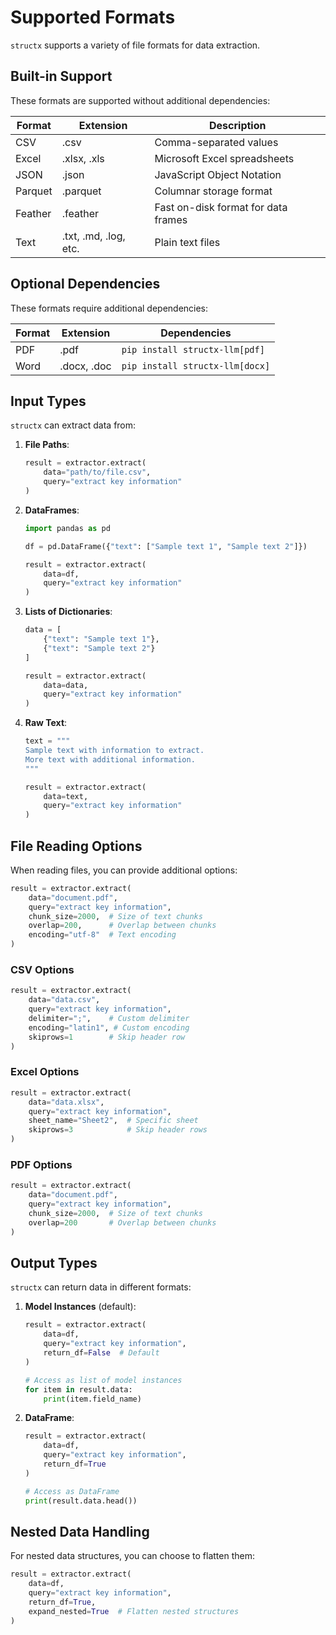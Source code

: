 # Supported Formats

`structx` supports a variety of file formats for data extraction.

## Built-in Support

These formats are supported without additional dependencies:

| Format  | Extension             | Description                         |
| ------- | --------------------- | ----------------------------------- |
| CSV     | .csv                  | Comma-separated values              |
| Excel   | .xlsx, .xls           | Microsoft Excel spreadsheets        |
| JSON    | .json                 | JavaScript Object Notation          |
| Parquet | .parquet              | Columnar storage format             |
| Feather | .feather              | Fast on-disk format for data frames |
| Text    | .txt, .md, .log, etc. | Plain text files                    |

## Optional Dependencies

These formats require additional dependencies:

| Format | Extension   | Dependencies                    |
| ------ | ----------- | ------------------------------- |
| PDF    | .pdf        | `pip install structx-llm[pdf]`  |
| Word   | .docx, .doc | `pip install structx-llm[docx]` |

## Input Types

`structx` can extract data from:

1. **File Paths**:

   ```python
   result = extractor.extract(
       data="path/to/file.csv",
       query="extract key information"
   )
   ```

2. **DataFrames**:

   ```python
   import pandas as pd

   df = pd.DataFrame({"text": ["Sample text 1", "Sample text 2"]})

   result = extractor.extract(
       data=df,
       query="extract key information"
   )
   ```

3. **Lists of Dictionaries**:

   ```python
   data = [
       {"text": "Sample text 1"},
       {"text": "Sample text 2"}
   ]

   result = extractor.extract(
       data=data,
       query="extract key information"
   )
   ```

4. **Raw Text**:

   ```python
   text = """
   Sample text with information to extract.
   More text with additional information.
   """

   result = extractor.extract(
       data=text,
       query="extract key information"
   )
   ```

## File Reading Options

When reading files, you can provide additional options:

```python
result = extractor.extract(
    data="document.pdf",
    query="extract key information",
    chunk_size=2000,  # Size of text chunks
    overlap=200,      # Overlap between chunks
    encoding="utf-8"  # Text encoding
)
```

### CSV Options

```python
result = extractor.extract(
    data="data.csv",
    query="extract key information",
    delimiter=";",    # Custom delimiter
    encoding="latin1", # Custom encoding
    skiprows=1        # Skip header row
)
```

### Excel Options

```python
result = extractor.extract(
    data="data.xlsx",
    query="extract key information",
    sheet_name="Sheet2",  # Specific sheet
    skiprows=3            # Skip header rows
)
```

### PDF Options

```python
result = extractor.extract(
    data="document.pdf",
    query="extract key information",
    chunk_size=2000,  # Size of text chunks
    overlap=200       # Overlap between chunks
)
```

## Output Types

`structx` can return data in different formats:

1. **Model Instances** (default):

   ```python
   result = extractor.extract(
       data=df,
       query="extract key information",
       return_df=False  # Default
   )

   # Access as list of model instances
   for item in result.data:
       print(item.field_name)
   ```

2. **DataFrame**:

   ```python
   result = extractor.extract(
       data=df,
       query="extract key information",
       return_df=True
   )

   # Access as DataFrame
   print(result.data.head())
   ```

## Nested Data Handling

For nested data structures, you can choose to flatten them:

```python
result = extractor.extract(
    data=df,
    query="extract key information",
    return_df=True,
    expand_nested=True  # Flatten nested structures
)
```
